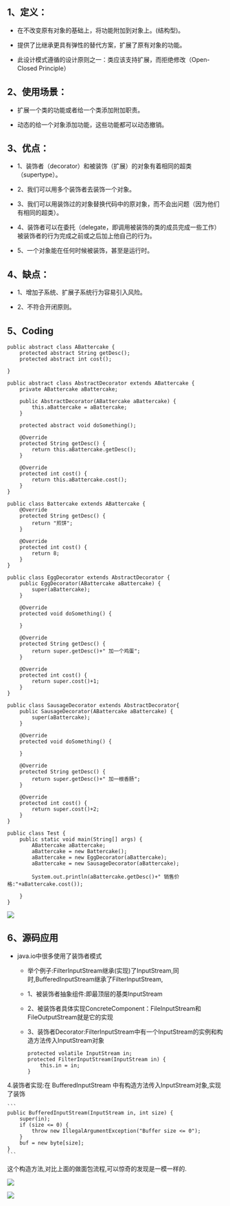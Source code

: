 
## 1、定义：

- 在不改变原有对象的基础上，将功能附加到对象上。(结构型)。

- 提供了比继承更具有弹性的替代方案，扩展了原有对象的功能。

- 此设计模式遵循的设计原则之一：类应该支持扩展，而拒绝修改（Open-Closed Principle）


## 2、使用场景：

- 扩展一个类的功能或者给一个类添加附加职责。

- 动态的给一个对象添加功能，这些功能都可以动态撤销。

## 3、优点：

- 1、装饰者（decorator）和被装饰（扩展）的对象有着相同的超类（supertype）。

- 2、我们可以用多个装饰者去装饰一个对象。

- 3、我们可以用装饰过的对象替换代码中的原对象，而不会出问题（因为他们有相同的超类）。

- 4、装饰者可以在委托（delegate，即调用被装饰的类的成员完成一些工作）被装饰者的行为完成之前或之后加上他自己的行为。

- 5、一个对象能在任何时候被装饰，甚至是运行时。

## 4、缺点：

- 1、增加子系统、扩展子系统行为容易引入风险。

- 2、不符合开闭原则。


## 5、Coding


```
public abstract class ABattercake {
    protected abstract String getDesc();
    protected abstract int cost();

}
```

```
public abstract class AbstractDecorator extends ABattercake {
    private ABattercake aBattercake;

    public AbstractDecorator(ABattercake aBattercake) {
        this.aBattercake = aBattercake;
    }

    protected abstract void doSomething();

    @Override
    protected String getDesc() {
        return this.aBattercake.getDesc();
    }

    @Override
    protected int cost() {
        return this.aBattercake.cost();
    }
}
```

```
public class Battercake extends ABattercake {
    @Override
    protected String getDesc() {
        return "煎饼";
    }

    @Override
    protected int cost() {
        return 8;
    }
}
```

```
public class EggDecorator extends AbstractDecorator {
    public EggDecorator(ABattercake aBattercake) {
        super(aBattercake);
    }

    @Override
    protected void doSomething() {

    }

    @Override
    protected String getDesc() {
        return super.getDesc()+" 加一个鸡蛋";
    }

    @Override
    protected int cost() {
        return super.cost()+1;
    }
}
```

```
public class SausageDecorator extends AbstractDecorator{
    public SausageDecorator(ABattercake aBattercake) {
        super(aBattercake);
    }

    @Override
    protected void doSomething() {

    }

    @Override
    protected String getDesc() {
        return super.getDesc()+" 加一根香肠";
    }

    @Override
    protected int cost() {
        return super.cost()+2;
    }
}
```

```
public class Test {
    public static void main(String[] args) {
        ABattercake aBattercake;
        aBattercake = new Battercake();
        aBattercake = new EggDecorator(aBattercake);
        aBattercake = new SausageDecorator(aBattercake);

        System.out.println(aBattercake.getDesc()+" 销售价格:"+aBattercake.cost());

    }
}
```

![](https://upload-images.jianshu.io/upload_images/325120-2a54a4cce897f809.png?imageMogr2/auto-orient/strip%7CimageView2/2/w/800)


## 6、源码应用

- java.io中很多使用了装饰者模式
  - 举个例子:FilterInputStream继承(实现)了InputStream,同时,BufferedInputStream继承了FilterInputStream,
  - 1、被装饰者抽象组件:即最顶层的基类InputStream
  - 2、被装饰者具体实现ConcreteComponent：FileInputStream和FileOutputStream就是它的实现
  - 3、装饰者Decorator:FilterInputStream中有一个InputStream的实例和构造方法传入InputStream对象
  
    ```
    protected volatile InputStream in;  
    protected FilterInputStream(InputStream in) {
        this.in = in;
    }  
    ```
4.装饰者实现:在   BufferedInputStream  中有构造方法传入InputStream对象,实现了装饰

    ```
    public BufferedInputStream(InputStream in, int size) {
        super(in);
        if (size <= 0) {
            throw new IllegalArgumentException("Buffer size <= 0");
        }
        buf = new byte[size];
    } 
    ``` 
这个构造方法,对比上面的做面包流程,可以惊奇的发现是一模一样的. 

![](https://upload-images.jianshu.io/upload_images/325120-2c281498174cda8f.png?imageMogr2/auto-orient/strip%7CimageView2/2/w/800)

![](https://upload-images.jianshu.io/upload_images/325120-ded37e3bbce325a5.png?imageMogr2/auto-orient/strip%7CimageView2/2/w/800)









